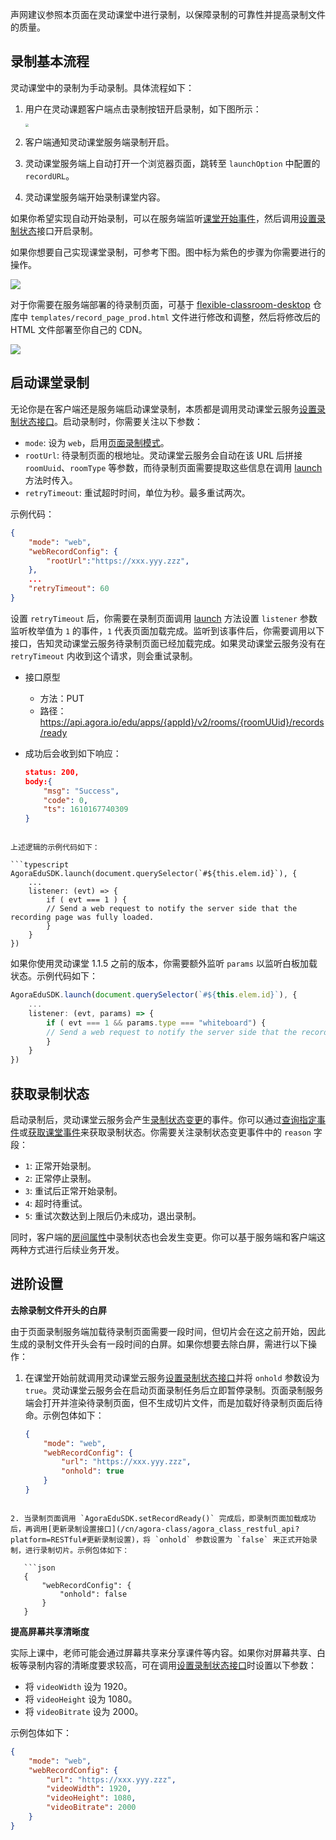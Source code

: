 声网建议参照本页面在灵动课堂中进行录制，以保障录制的可靠性并提高录制文件的质量。

## 录制基本流程

灵动课堂中的录制为手动录制。具体流程如下：

1. 用户在灵动课题客户端点击录制按钮开启录制，如下图所示：

   <img src="https://web-cdn.agora.io/docs-files/1650943121706" style="zoom: 33%;" />

2. 客户端通知灵动课堂服务端录制开启。

3. 灵动课堂服务端上自动打开一个浏览器页面，跳转至 `launchOption` 中配置的 `recordURL`。

4. 灵动课堂服务端开始录制课堂内容。

如果你希望实现自动开始录制，可以在服务端监听[课堂开始事件](/cn/agora-class/agora_class_restful_api?platform=RESTful#获取课堂事件)，然后调用[设置录制状态](/cn/agora-class/agora_class_restful_api?platform=RESTful#设置录制状态)接口开启录制。

如果你想要自己实现课堂录制，可参考下图。图中标为紫色的步骤为你需要进行的操作。

![](https://web-cdn.agora.io/docs-files/1636452568896)

对于你需要在服务端部署的待录制页面，可基于 [flexible-classroom-desktop](https://github.com/AgoraIO-Community/flexible-classroom-desktop) 仓库中 `templates/record_page_prod.html` 文件进行修改和调整，然后将修改后的 HTML 文件部署至你自己的 CDN。

![](https://web-cdn.agora.io/docs-files/1673578454262)


## 启动课堂录制

无论你是在客户端还是服务端启动课堂录制，本质都是调用灵动课堂云服务[设置录制状态接口](/cn/agora-class/agora_class_restful_api?platform=RESTful#设置录制状态)。启动录制时，你需要关注以下参数：

- `mode`: 设为 `web`，启用[页面录制模式](/cn/Agora%20Platform/webpage_recording)。
- `rootUrl`: 待录制页面的根地址。灵动课堂云服务会自动在该 URL 后拼接 `roomUuid`、`roomType` 等参数，而待录制⻚面需要提取这些信息在调用 [launch](/cn/agora-class/agora_class_api_ref_web?platform=Web#launch) 方法时传入。
- `retryTimeout`: 重试超时时间，单位为秒。最多重试两次。

示例代码：

```json
{
    "mode": "web",
    "webRecordConfig": {
        "rootUrl":"https://xxx.yyy.zzz",
    },
    ...
    "retryTimeout": 60
}
```

设置 `retryTimeout` 后，你需要在录制⻚面调用 [launch](/cn/agora-class/agora_class_api_ref_web?platform=Web#launch) 方法设置 `listener` 参数监听枚举值为 `1` 的事件，`1` 代表⻚面加载完成。监听到该事件后，你需要调用以下接口，告知灵动课堂云服务待录制⻚面已经加载完成。如果灵动课堂云服务没有在 `retryTimeout` 内收到这个请求，则会重试录制。

- 接口原型

  - 方法：PUT
  - 路径：https://api.agora.io/edu/apps/{appId}/v2/rooms/{roomUUid}/records/ready

- 成功后会收到如下响应：

  ```json
  status: 200,
  body:{
      "msg": "Success",
      "code": 0,
      "ts": 1610167740309
  }
```

上述逻辑的示例代码如下：

```typescript
AgoraEduSDK.launch(document.querySelector(`#${this.elem.id}`), {
    ...
    listener: (evt) => {
        if ( evt === 1 ) {
        // Send a web request to notify the server side that the recording page was fully loaded.
        }
    }
})
```

如果你使用灵动课堂 1.1.5 之前的版本，你需要额外监听 `params` 以监听白板加载状态。示例代码如下：

```typescript
AgoraEduSDK.launch(document.querySelector(`#${this.elem.id}`), {
    ...
    listener: (evt, params) => {
        if ( evt === 1 && params.type === "whiteboard") {
        // Send a web request to notify the server side that the recording page was fully loaded.
        }
    }
})
```

## 获取录制状态

启动录制后，灵动课堂云服务会产生[录制状态变更](/cn/agora-class/agora_class_restful_api_event?platform=RESTful#录制状态变更)的事件。你可以通过[查询指定事件](/cn/agora-class/agora_class_restful_api?platform=Web#查询指定事件)或[获取课堂事件](/cn/agora-class/agora_class_restful_api?platform=Web#获取课堂事件)来获取录制状态。你需要关注录制状态变更事件中的 `reason` 字段：

- `1`: 正常开始录制。
- `2`: 正常停止录制。
- `3`: 重试后正常开始录制。
- `4`: 超时待重试。
- `5`: 重试次数达到上限后仍未成功，退出录制。

同时，客户端的[房间属性](/cn/agora-class/edu_context_api_ref_web_room?platform=Web#roomproperties)中录制状态也会发生变更。你可以基于服务端和客户端这两种方式进行后续业务开发。

## 进阶设置

**去除录制文件开头的白屏**

由于⻚面录制服务端加载待录制⻚面需要一段时间，但切片会在这之前开始，因此生成的录制文件开头会有一段时间的白屏。如果你想要去除白屏，需进行以下操作：

1. 在课堂开始前就调用灵动课堂云服务[设置录制状态接口](/cn/agora-class/agora_class_restful_api?platform=RESTful#设置录制状态)并将 `onhold` 参数设为 `true`。灵动课堂云服务会在启动页面录制任务后立即暂停录制。⻚面录制服务端会打开并渲染待录制页面，但不生成切片文件，而是加载好待录制⻚面后待命。示例包体如下：

   ```json
   {
       "mode": "web",
       "webRecordConfig": {
           "url": "https://xxx.yyy.zzz",
           "onhold": true
       }
   }
```

2. 当录制页面调用 `AgoraEduSDK.setRecordReady()` 完成后，即录制页面加载成功后，再调用[更新录制设置接口](/cn/agora-class/agora_class_restful_api?platform=RESTful#更新录制设置)，将 `onhold` 参数设置为 `false` 来正式开始录制，进行录制切片。示例包体如下：

   ```json
   {
       "webRecordConfig": {
           "onhold": false
       }
   }
```

**提高屏幕共享清晰度**

实际上课中，老师可能会通过屏幕共享来分享课件等内容。如果你对屏幕共享、白板等录制内容的清晰度要求较高，可在调用[设置录制状态接口](/cn/agora-class/agora_class_restful_api?platform=RESTful#设置录制状态)时设置以下参数：

- 将 `videoWidth` 设为 1920。
- 将 `videoHeight` 设为 1080。
- 将 `videoBitrate` 设为 2000。

示例包体如下：

```json
{
    "mode": "web",
    "webRecordConfig": {
        "url": "https://xxx.yyy.zzz",
        "videoWidth": 1920,
        "videoHeight": 1080,
        "videoBitrate": 2000
    }
}
```

